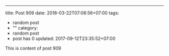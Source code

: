 ---
title: Post 909
date: 2018-03-22T07:08:56+07:00
tags:
  - random post
  - ""
category:
  - random post
  - post has 0
updated: 2017-09-12T23:35:52+07:00

This is content of post 909